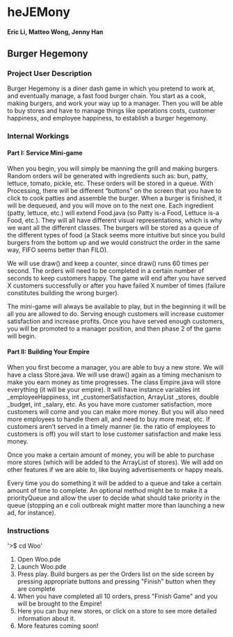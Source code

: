 # heJEMony
#### Eric Li, Matteo Wong, Jenny Han

## Burger Hegemony

### Project User Description
Burger Hegemony is a diner dash game in which you pretend to work at, and eventually manage, a fast food burger chain. You start as a cook, making burgers, and work your way up to a manager. Then you will be able to buy stores and have to manage things like operations costs, customer happiness, and employee happiness, to establish a burger hegemony.

### Internal Workings
#### Part I: Service Mini-game
When you begin, you will simply be manning the grill and making burgers. Random orders will be generated with ingredients such as: bun, patty, lettuce, tomato, pickle, etc. These orders will be stored in a queue. With Processing, there will be different “buttons” on the screen that you have to click to cook patties and assemble the burger. When a burger is finished, it will be dequeued, and you will move on to the next one. Each ingredient (patty, lettuce, etc.) will extend Food.java (so Patty is-a Food, Lettuce is-a Food, etc.). They will all have different visual representations, which is why we want all the different classes. The burgers will be stored as a queue of the different types of food (a Stack seems more intuitive but since you build burgers from the bottom up and we would construct the order in the same way, FIFO seems better than FILO).

We will use draw() and keep a counter, since draw() runs 60 times per second. The orders will need to be completed in a certain number of seconds to keep customers happy. The game will end after you have served X customers successfully or after you have failed X number of times (failure constitutes building the wrong burger).

The mini-game will always be available to play, but in the beginning it will be all you are allowed to do. Serving enough customers will increase customer satisfaction and increase profits. Once you have served enough customers, you will be promoted to a manager position, and then phase 2 of the game will begin.
 
#### Part II: Building Your Empire
When you first become a manager, you are able to buy a new store. We will have a class Store.java. We will use draw() again as a timing mechanism to make you earn money as time progresses. The class Empire.java will store everything (it will be your empire). It will have instance variables int _employeeHappiness, int _customerSatisfaction, ArrayList<Store> _stores, double _budget, int _salary, etc. As you have more customer satisfaction, more customers will come and you can make more money. But you will also need more employees to handle them all, and need to buy more meat, etc. If customers aren’t served in a timely manner (ie. the ratio of employees to customers is off) you will start to lose customer satisfaction and make less money.

Once you make a certain amount of money, you will be able to purchase more stores (which will be added to the ArrayList of stores). We will add on other features if we are able to, like buying advertisements or happy meals.

Every time you do something it will be added to a queue and take a certain amount of time to complete. An optional method might be to make it a priorityQueue and allow the user to decide what should take priority in the queue (stopping an e coli outbreak might matter more than launching a new ad, for instance).


### Instructions
'>$ cd Woo'
1. Open Woo.pde
2. Launch Woo.pde
3. Press play. Build burgers as per the Orders list on the side screen by pressing appropriate buttons and pressing "Finish" button when they are complete
4. When you have completed all 10 orders, press "Finish Game" and you will be brought to the Empire!
5. Here you can buy new stores, or click on a store to see more detailed information about it.
6. More features coming soon!
